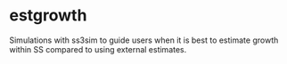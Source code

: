 estgrowth
=========

Simulations with ss3sim to guide users when it is best to estimate growth within SS compared to using external estimates.
